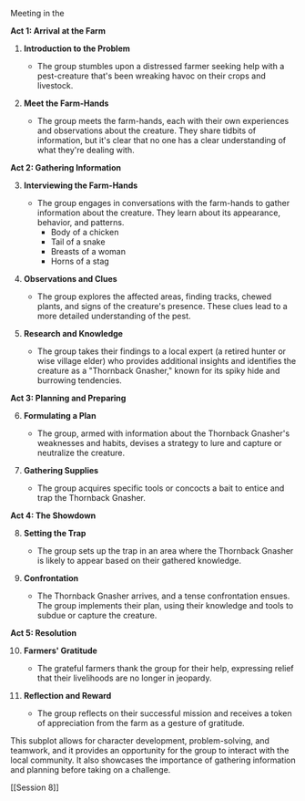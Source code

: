 
Meeting in the 

**Act 1: Arrival at the Farm**

1. **Introduction to the Problem**
   - The group stumbles upon a distressed farmer seeking help with a pest-creature that's been wreaking havoc on their crops and livestock.

2. **Meet the Farm-Hands**
   - The group meets the farm-hands, each with their own experiences and observations about the creature. They share tidbits of information, but it's clear that no one has a clear understanding of what they're dealing with.

**Act 2: Gathering Information**

3. **Interviewing the Farm-Hands**
   - The group engages in conversations with the farm-hands to gather information about the creature. They learn about its appearance, behavior, and patterns.
	   - Body of a chicken
	   - Tail of a snake
	   - Breasts of a woman
	   - Horns of a stag

4. **Observations and Clues**
   - The group explores the affected areas, finding tracks, chewed plants, and signs of the creature's presence. These clues lead to a more detailed understanding of the pest.

5. **Research and Knowledge**
   - The group takes their findings to a local expert (a retired hunter or wise village elder) who provides additional insights and identifies the creature as a "Thornback Gnasher," known for its spiky hide and burrowing tendencies.

**Act 3: Planning and Preparing**

6. **Formulating a Plan**
   - The group, armed with information about the Thornback Gnasher's weaknesses and habits, devises a strategy to lure and capture or neutralize the creature.

7. **Gathering Supplies**
   - The group acquires specific tools or concocts a bait to entice and trap the Thornback Gnasher.

**Act 4: The Showdown**

8. **Setting the Trap**
   - The group sets up the trap in an area where the Thornback Gnasher is likely to appear based on their gathered knowledge.

9. **Confrontation**
   - The Thornback Gnasher arrives, and a tense confrontation ensues. The group implements their plan, using their knowledge and tools to subdue or capture the creature.

**Act 5: Resolution**

10. **Farmers' Gratitude**
    - The grateful farmers thank the group for their help, expressing relief that their livelihoods are no longer in jeopardy.

11. **Reflection and Reward**
    - The group reflects on their successful mission and receives a token of appreciation from the farm as a gesture of gratitude.

This subplot allows for character development, problem-solving, and teamwork, and it provides an opportunity for the group to interact with the local community. It also showcases the importance of gathering information and planning before taking on a challenge.

[[Session 8]]